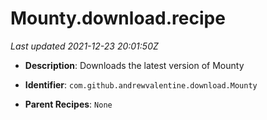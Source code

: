 # Mounty.download.recipe

_Last updated 2021-12-23 20:01:50Z_

- **Description**: Downloads the latest version of Mounty

- **Identifier**: `com.github.andrewvalentine.download.Mounty`

- **Parent Recipes**: `None`
